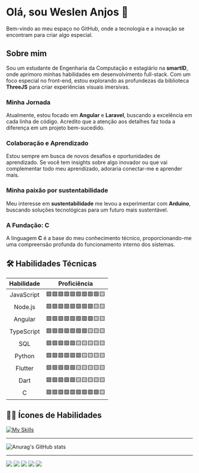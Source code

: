 # Olá, sou Weslen Anjos 👋

Bem-vindo ao meu espaço no GitHub, onde a tecnologia e a inovação se encontram para criar algo especial.

## Sobre mim
Sou um estudante de Engenharia da Computação e estagiário na **smartID**, onde aprimoro minhas habilidades em desenvolvimento full-stack. Com um foco especial no front-end, estou explorando as profundezas da biblioteca **ThreeJS** para criar experiências visuais imersivas.

### Minha Jornada
Atualmente, estou focado em **Angular** e **Laravel**, buscando a excelência em cada linha de código. Acredito que a atenção aos detalhes faz toda a diferença em um projeto bem-sucedido.

### Colaboração e Aprendizado
Estou sempre em busca de novos desafios e oportunidades de aprendizado. Se você tem insights sobre algo inovador ou que vai complementar todo meu aprendizado, adoraria conectar-me e aprender mais.

### Minha paixão por sustentabilidade
Meu interesse em **sustentabilidade** me levou a experimentar com **Arduino**, buscando soluções tecnológicas para um futuro mais sustentável.

### A Fundação: C
A linguagem **C** é a base do meu conhecimento técnico, proporcionando-me uma compreensão profunda do funcionamento interno dos sistemas.

## 🛠️ Habilidades Técnicas

| Habilidade      | Proficiência   |
|:---------------:|:--------------:|
| JavaScript      | 🟩🟩🟩🟩🟩🟩🟩🟩🟩🟨 |
| Node.js         | 🟩🟩🟩🟩🟩🟩🟩🟩🟨🟨 |
| Angular         | 🟩🟩🟩🟩🟩🟩🟩🟩🟨🟨 |
| TypeScript      | 🟩🟩🟩🟩🟩🟩🟩🟨🟨🟨 |
| SQL             | 🟩🟩🟩🟩🟩🟨🟨🟨🟨🟨 |
| Python          | 🟩🟩🟩🟩🟩🟩🟨🟨🟨🟨 |
| Flutter         | 🟩🟩🟩🟩🟩🟨🟨🟨🟨🟨 |
| Dart            | 🟩🟩🟩🟩🟩🟨🟨🟨🟨🟨 |
| C               | 🟩🟩🟩🟩🟩🟩🟩🟩🟩🟨 |


## 👨‍💻 Ícones de Habilidades

[![My Skills](https://skillicons.dev/icons?i=js,html,css,nodejs,angular,typescript,postgres,py,flutter,dart,c,react,threejs)](https://skillicons.dev)

---

![Anurag's GitHub stats](https://github-readme-stats.vercel.app/api?username=Wanjos-eng&theme=shadow_green&show_icons=true)

---
 
<div> 
  <a href="https://www.instagram.com/weslenanj/" target="_blank"><img src="https://img.shields.io/badge/-Instagram-%23E4405F?style=for-the-badge&logo=instagram&logoColor=white" target="_blank"></a>
 	<a href="https://twitter.com/anjos_weslen" target="_blank"><img src="https://img.shields.io/badge/Twitch-9146FF?style=for-the-badge&logo=twitch&logoColor=white" target="_blank"></a>
 <a href="https://discord.gg/Br9jN9kP" target="_blank"><img src="https://img.shields.io/badge/Discord-7289DA?style=for-the-badge&logo=discord&logoColor=white" target="_blank"></a> 
  <a href = "weslen.anjos@discente.univasf.edu.br"><img src="https://img.shields.io/badge/-Gmail-%23333?style=for-the-badge&logo=gmail&logoColor=white" target="_blank"></a>
  <a href="https://www.linkedin.com/in/weslen-anjos/" target="_blank"><img src="https://img.shields.io/badge/-LinkedIn-%230077B5?style=for-the-badge&logo=linkedin&logoColor=white" target="_blank"></a> 
  
</div>

